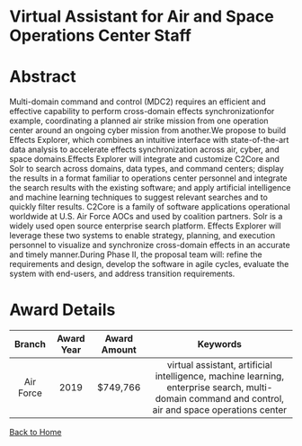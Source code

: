 
Virtual Assistant for Air and Space Operations Center Staff
===========================================================

# Abstract


Multi-domain command and control (MDC2) requires an efficient and effective capability to perform cross-domain effects synchronizationfor example, coordinating a planned air strike mission from one operation center around an ongoing cyber mission from another.We propose to build Effects Explorer, which combines an intuitive interface with state-of-the-art data analysis to accelerate effects synchronization across air, cyber, and space domains.Effects Explorer will integrate and customize C2Core and Solr to search across domains, data types, and command centers; display the results in a format familiar to operations center personnel and integrate the search results with the existing software; and apply artificial intelligence and machine learning techniques to suggest relevant searches and to quickly filter results. C2Core is a family of software applications operational worldwide at U.S. Air Force AOCs and used by coalition partners. Solr is a widely used open source enterprise search platform. Effects Explorer will leverage these two systems to enable strategy, planning, and execution personnel to visualize and synchronize cross-domain effects in an accurate and timely manner.During Phase II, the proposal team will: refine the requirements and design, develop the software in agile cycles, evaluate the system with end-users, and address transition requirements.  

# Award Details

|Branch|Award Year|Award Amount|Keywords|
| :---: | :---: | :---: | :---: |
|Air Force|2019|$749,766|virtual assistant, artificial intelligence, machine learning, enterprise search, multi-domain command and control, air and space operations center|
  
  


[Back to Home](https://github.com/chrischow/dod_sbir_awards#26)